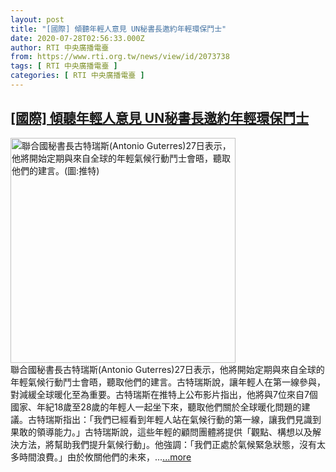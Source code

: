 ```yaml
---
layout: post
title: "[國際] 傾聽年輕人意見 UN秘書長邀約年輕環保鬥士"
date: 2020-07-28T02:56:33.000Z
author: RTI 中央廣播電臺
from: https://www.rti.org.tw/news/view/id/2073738
tags: [ RTI 中央廣播電臺 ]
categories: [ RTI 中央廣播電臺 ]
---
```

<!--1595904993000-->
[[國際] 傾聽年輕人意見 UN秘書長邀約年輕環保鬥士](https://www.rti.org.tw/news/view/id/2073738)
------

<div>
<img src="https://static.rti.org.tw/assets/thumbnails/2020/07/28/28544a127246e875de97f13e95172744.jpg" width="360" alt="聯合國秘書長古特瑞斯(Antonio Guterres)27日表示，他將開始定期與來自全球的年輕氣候行動鬥士會晤，聽取他們的建言。(圖:推特)" title="聯合國秘書長古特瑞斯(Antonio Guterres)27日表示，他將開始定期與來自全球的年輕氣候行動鬥士會晤，聽取他們的建言。(圖:推特)"><br>聯合國秘書長古特瑞斯(Antonio Guterres)27日表示，他將開始定期與來自全球的年輕氣候行動鬥士會晤，聽取他們的建言。古特瑞斯說，讓年輕人在第一線參與，對減緩全球暖化至為重要。古特瑞斯在推特上公布影片指出，他將與7位來自7個國家、年紀18歲至28歲的年輕人一起坐下來，聽取他們關於全球暖化問題的建議。古特瑞斯指出：「我們已經看到年輕人站在氣候行動的第一線，讓我們見識到果敢的領導能力。」古特瑞斯說，這些年輕的顧問團體將提供「觀點、構想以及解決方法，將幫助我們提升氣候行動」。他強調：「我們正處於氣候緊急狀態，沒有太多時間浪費。」由於攸關他們的未來，...<a target="_blank" href="https://www.rti.org.tw/news/view/id/2073738">...more</a>
</div>
